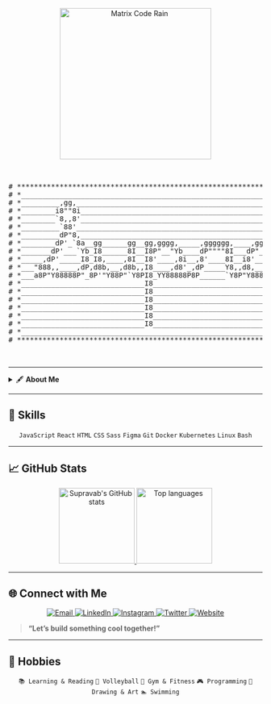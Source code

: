 <!-- Top decoration: looping Matrix rain GIF -->
<p align="center">
  <img
    src="https://media.giphy.com/media/26tOZ42Mg6pbTUPHW/giphy.gif"
    alt="Matrix Code Rain"
    width="300"
  />
</p>


<!-- ASCII art header -->
<pre align="center">


# *********************************************************************************************************
# *_______________________________________________________________________________________________________*
# *_________,gg,__________________________________________________________________________________________*
# *________i8""8i___________________________________________________________________________,dPYb,________*
# *________`8,,8'___________________________________________________________________________IP'`Yb________*
# *_________`88'____________________________________________________________________________I8__8I________*
# *_________dP"8,___________________________________________________________________________I8__8'________*
# *________dP'_`8a__gg______gg__gg,gggg,_____,gggggg,____,gggg,gg_____ggg____gg___,gggg,gg__I8_dP_________*
# *_______dP'___`Yb_I8______8I__I8P"__"Yb____dP""""8I___dP"__"Y8I____d8"Yb___88bgdP"__"Y8I__I8dP___88gg___*
# *_____,dP'_____I8_I8,____,8I__I8'____,8i__,8'____8I__i8'____,8I___dP__I8___8I_i8'____,8I__I8P____8I_____*
# *___"888,,____,dP,d8b,__,d8b,,I8____,d8'_,dP_____Y8,,d8,___,d8b,,dP___I8,_,8I,d8,___,d8b,,d8b,__,8I_____*
# *___a8P"Y88888P"_8P'"Y88P"`Y8PI8_YY88888P8P______`Y8P"Y8888P"`Y88"_____"Y8P"_P"Y8888P"`Y88P'"Y88P"'_____*
# *_____________________________I8________________________________________________________________________*
# *_____________________________I8________________________________________________________________________*
# *_____________________________I8________________________________________________________________________*
# *_____________________________I8________________________________________________________________________*
# *_____________________________I8________________________________________________________________________*
# *_____________________________I8________________________________________________________________________*
# *_______________________________________________________________________________________________________*
# *********************************************************************************************************


</pre>

---

<details>
  <summary>🖋️ <strong>About Me</strong></summary>

Hi! I’m **Supravab**, a constantly learning student, tech enthusiast, programmer, designer, developer, and invention buff. I love building and designing things, diving into new concepts, and tackling tough problems to grow my skills.

**🛠️ Projects & Certificates**  
- Designed CRM, RMS, school, civil-consultancy, IT, and hospital-software websites  
- Built multiple personal portfolio sites & conducted UX research + implementation  
- Completed courses (in-progress/not certified): Harvard CS50P & CS50X, Meta JS, Google UI/UX, Figma  
</details>

---

## 🧰 Skills

<div align="center">
  <!-- Languages -->
  <code>JavaScript</code> <code>React</code> <code>HTML</code> <code>CSS</code> <code>Sass</code>  
  <!-- Design -->
  <code>Figma</code>  
  <!-- Tools -->
  <code>Git</code> <code>Docker</code> <code>Kubernetes</code> <code>Linux</code> <code>Bash</code>
</div>

---

## 📈 GitHub Stats

<div align="center">
  <a href="https://github.com/anuraghazra/github-readme-stats">
    <img height="150" src="https://github-readme-stats.vercel.app/api?username=Supravab&show_icons=true&theme=dark" alt="Supravab's GitHub stats" />
  </a>
  <a href="https://github.com/anuraghazra/github-readme-stats">
    <img height="150" src="https://github-readme-stats.vercel.app/api/top-langs/?username=Supravab&layout=compact&theme=dark" alt="Top languages" />
  </a>
</div>

---

## 🌐 Connect with Me

<p align="center">
  <a href="mailto:supravabparajuli@gmail.com">
    <img alt="Email" src="https://img.shields.io/badge/Email-D14836?style=for-the-badge&logo=gmail&logoColor=white" />
  </a>
  <a href="https://www.linkedin.com/in/supravab-parajuli">
    <img alt="LinkedIn" src="https://img.shields.io/badge/LinkedIn-0A66C2?style=for-the-badge&logo=linkedin&logoColor=white" />
  </a>
  <a href="https://www.instagram.com/supravab_parajuli/">
    <img alt="Instagram" src="https://img.shields.io/badge/Instagram-E4405F?style=for-the-badge&logo=instagram&logoColor=white" />
  </a>
  <a href="https://x.com/SupravabP">
    <img alt="Twitter" src="https://img.shields.io/badge/X-1DA1F2?style=for-the-badge&logo=twitter&logoColor=white" />
  </a>
  <a href="https://www.supravabparajuli.com.np">
    <img alt="Website" src="https://img.shields.io/badge/Portfolio-333333?style=for-the-badge&logo=google-chrome&logoColor=white" />
  </a>
</p>

> **“Let’s build something cool together!”**

---

## 🎨 Hobbies

<div align="center">
  <code>📚 Learning & Reading</code>  
  <code>🏐 Volleyball</code>  
  <code>💪 Gym & Fitness</code>  
  <code>🎮 Programming</code>  
  <code>🎨 Drawing & Art</code>  
  <code>🏊 Swimming</code>
</div>

